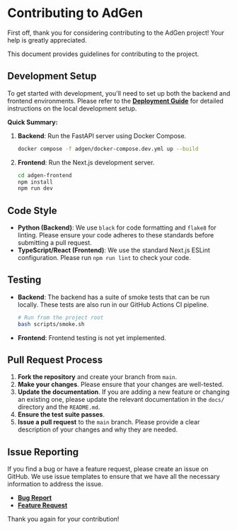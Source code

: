 # Contributing to AdGen

First off, thank you for considering contributing to the AdGen project! Your help is greatly appreciated.

This document provides guidelines for contributing to the project.

## Development Setup

To get started with development, you'll need to set up both the backend and frontend environments. Please refer to the **[Deployment Guide](./docs/DEPLOYMENT.md)** for detailed instructions on the local development setup.

**Quick Summary:**

1.  **Backend**: Run the FastAPI server using Docker Compose.
    ```bash
    docker compose -f adgen/docker-compose.dev.yml up --build
    ```
2.  **Frontend**: Run the Next.js development server.
    ```bash
    cd adgen-frontend
    npm install
    npm run dev
    ```

## Code Style

*   **Python (Backend)**: We use `black` for code formatting and `flake8` for linting. Please ensure your code adheres to these standards before submitting a pull request.
*   **TypeScript/React (Frontend)**: We use the standard Next.js ESLint configuration. Please run `npm run lint` to check your code.

## Testing

*   **Backend**: The backend has a suite of smoke tests that can be run locally. These tests are also run in our GitHub Actions CI pipeline.
    ```bash
    # Run from the project root
    bash scripts/smoke.sh
    ```
*   **Frontend**: Frontend testing is not yet implemented.

## Pull Request Process

1.  **Fork the repository** and create your branch from `main`.
2.  **Make your changes**. Please ensure that your changes are well-tested.
3.  **Update the documentation**. If you are adding a new feature or changing an existing one, please update the relevant documentation in the `docs/` directory and the `README.md`.
4.  **Ensure the test suite passes**.
5.  **Issue a pull request** to the `main` branch. Please provide a clear description of your changes and why they are needed.

## Issue Reporting

If you find a bug or have a feature request, please create an issue on GitHub. We use issue templates to ensure that we have all the necessary information to address the issue.

*   **[Bug Report](./.github/ISSUE_TEMPLATE/bug_report.md)**
*   **[Feature Request](./.github/ISSUE_TEMPLATE/feature_request.md)**

Thank you again for your contribution!
